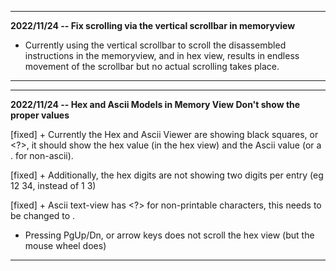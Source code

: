 
---
**2022/11/24 -- Fix scrolling via the vertical scrollbar in memoryview**

+ Currently using the vertical scrollbar to scroll the disassembled instructions in the memoryview, and in hex view, results in endless movement of the scrollbar but no actual scrolling takes place.

---

---
**2022/11/24 -- Hex and Ascii Models in Memory View Don't show the proper values**

[fixed] + Currently the Hex and Ascii Viewer are showing black squares, or <?>, it should
  show the hex value (in the hex view) and the Ascii value (or a . for non-ascii).

[fixed] + Additionally, the hex digits are not showing two digits per entry (eg 12 34, instead of 1 3)

[fixed] + Ascii text-view has <?> for non-printable characters, this needs to be changed to .

+ Pressing PgUp/Dn, or arrow keys does not scroll the hex view (but the mouse wheel does)

---
